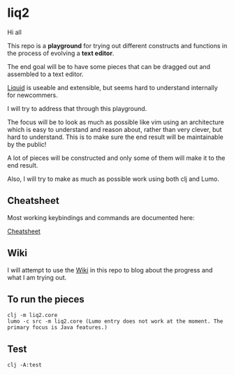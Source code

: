 # liq2
Hi all

This repo is a **playground** for trying out different constructs and functions in the process of evolving a **text editor**.

The end goal will be to have some pieces that can be dragged out and assembled to a text editor.

[Liquid](https://github.com/mogenslund/liquid) is useable and extensible, but seems hard to understand internally for newcommers.

I will try to address that through this playground.

The focus will be to look as much as possible like vim using an architecture which is easy to understand and reason about, rather than very clever, but hard to understand. This is to make sure the end result will be maintainable by the public!

A lot of pieces will be constructed and only some of them will make it to the end result.

Also, I will try to make as much as possible work using both clj and Lumo.

## Cheatsheet

Most working keybindings and commands are documented here:

[Cheatsheet](https://github.com/mogenslund/liq2/wiki/Cheatsheet)

## Wiki

I will attempt to use the [Wiki](https://github.com/mogenslund/liq2/wiki) in this repo to blog about the progress and what I am trying out.

## To run the pieces

    clj -m liq2.core
    lumo -c src -m liq2.core (Lumo entry does not work at the moment. The primary focus is Java features.)

## Test

    clj -A:test